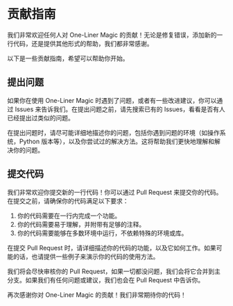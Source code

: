 # 贡献指南

我们非常欢迎任何人对 One-Liner Magic 的贡献！无论是修复错误，添加新的一行代码，还是提供其他形式的帮助，我们都非常感谢。

以下是一些贡献指南，希望可以帮助你开始。

## 提出问题

如果你在使用 One-Liner Magic 时遇到了问题，或者有一些改进建议，你可以通过 Issues 来告诉我们。在提出问题之前，请先搜索已有的 Issues，看看是否有人已经提出过类似的问题。

在提出问题时，请尽可能详细地描述你的问题，包括你遇到问题的环境（如操作系统，Python 版本等），以及你尝试过的解决方法。这将帮助我们更快地理解和解决你的问题。

## 提交代码

我们非常欢迎你提交新的一行代码！你可以通过 Pull Request 来提交你的代码。在提交之前，请确保你的代码满足以下要求：

1. 你的代码需要在一行内完成一个功能。
2. 你的代码需要易于理解，并附带有足够的注释。
3. 你的代码需要能够在多数环境中运行，不依赖特殊的环境或库。

在提交 Pull Request 时，请详细描述你的代码的功能，以及它如何工作。如果可能的话，也请提供一些例子来演示你的代码的使用方法。

我们将会尽快审核你的 Pull Request，如果一切都没问题，我们会将它合并到主分支。如果我们有任何问题或建议，我们也会在 Pull Request 中告诉你。

再次感谢你对 One-Liner Magic 的贡献！我们非常期待你的代码！

